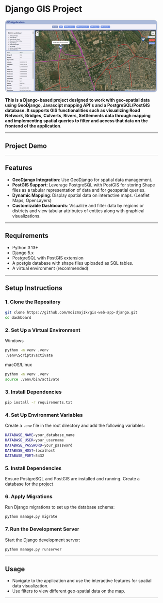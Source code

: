 # Django GIS Project

<img src="dashboard/static/images/forREADME/dashboard.png" alt="Dashboard" title="Optional Tooltip" width="500" style="border: 1px solid #ccc; border-radius: 10px;">


<b>This is a Django-based project designed to work with geo-spatial data using GeoDjango, Javascipt mapping API's and a PostgreSQL/PostGIS database. It supports GIS functionalities such as visualizing Road Network, Bridges, Culverts, Rivers, Settlements data through mapping and implementing spatial queries to filter and access that data on the frontend of the application.</b>

---

## Project Demo



---

## Features
- **GeoDjango Integration**: Use GeoDjango for spatial data management.
- **PostGIS Support**: Leverage PostgreSQL with PostGIS for storing Shape files as a tabular representation of data and for geospatial queries.
- **Dynamic Mapping**: Display spatial data on interactive maps. (Leaflet Maps, OpenLayers)
- **Customizable Dashboards**: Visualize and filter data by regions or districts and view tabular attributes of entites along with graphical visualizations.

---

## Requirements

- Python 3.13+
- Django 5.x  
- PostgreSQL with PostGIS extension
- A postgis database with shape files uploaded as SQL tables.   
- A virtual environment (recommended)

---

## Setup Instructions

### 1. Clone the Repository
```bash
git clone https://github.com/moizmaj1k/gis-web-app-django.git
cd dashboard
```

### 2. Set Up a Virtual Environment
Windows 
```bash
python -m venv .venv
.venv\Scripts\activate
```
macOS/Linux
```bash
python -m venv .venv
source .venv/bin/activate
```

### 3. Install Dependencies
```bash
pip install -r requirements.txt
```

### 4. Set Up Environment Variables
Create a `.env` file in the root directory and add the following variables:
```bash
DATABASE_NAME=your_database_name
DATABASE_USER=your_username
DATABASE_PASSWORD=your_password
DATABASE_HOST=localhost
DATABASE_PORT=5432
```

### 5. Install Dependencies

Ensure PostgreSQL and PostGIS are installed and running. Create a database for the project

### 6. Apply Migrations
Run Django migrations to set up the database schema:
```bash
python manage.py migrate
```

### 7. Run the Development Server
Start the Django development server:
```bash
python manage.py runserver
```

---

## Usage

- Navigate to the application and use the interactive features for spatial data visualization.
- Use filters to view different geo-spatial data on the map.

---